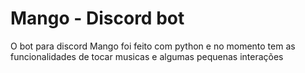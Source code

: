 # Mango - Discord bot

O bot para discord Mango foi feito com python e no momento tem as funcionalidades de tocar musicas e algumas pequenas interações
